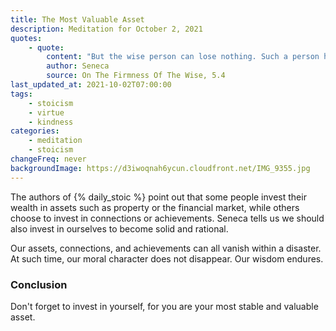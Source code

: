 ```yaml
---
title: The Most Valuable Asset
description: Meditation for October 2, 2021
quotes:
    - quote:
        content: "But the wise person can lose nothing. Such a person has everything stored up for themselves, leaving nothing to Fortune, their own goods are held firm, bound in virtue, which requires nothing from chance, and therefore can't be either increased or diminished."
        author: Seneca
        source: On The Firmness Of The Wise, 5.4
last_updated_at: 2021-10-02T07:00:00
tags:
    - stoicism
    - virtue
    - kindness
categories:
    - meditation
    - stoicism
changeFreq: never
backgroundImage: https://d3iwoqnah6ycun.cloudfront.net/IMG_9355.jpg
---
```


The authors of {% daily_stoic %} point out that some people invest their wealth in assets such as property or the 
financial market, while others choose to invest in connections or achievements. Seneca tells us we should also invest in 
ourselves to become solid and rational.

Our assets, connections, and achievements can all vanish within a disaster. At such time, our moral character does not 
disappear. Our wisdom endures.

### Conclusion

Don't forget to invest in yourself, for you are your most stable and valuable asset.
